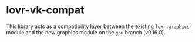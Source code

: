 lovr-vk-compat
==============

This library acts as a compatibility layer between the existing `lovr.graphics` module and the new
graphics module on the `gpu` branch (v0.16.0).
